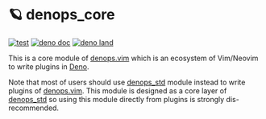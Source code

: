 # 🪐 denops_core

[![test](https://github.com/vim-denops/deno-denops/workflows/test/badge.svg)](https://github.com/vim-denops/deno-denops/actions?query=workflow%3Atest)
[![deno doc](https://doc.deno.land/badge.svg)](https://doc.deno.land/https/deno.land/x/denops/mod.ts)
[![deno land](http://img.shields.io/badge/available%20on-deno.land/x/denops-lightgrey.svg?logo=deno)](https://deno.land/x/denops)

This is a core module of [denops.vim][denops.vim] which is an ecosystem of
Vim/Neovim to write plugins in [Deno][deno].

Note that most of users should use [denops_std][denops_std] module instead to
write plugins of [denops.vim][denops.vim]. This module is designed as a core
layer of [denops_std][denops_std] so using this module directly from plugins is
strongly dis-recommended.

[deno]: https://deno.land/
[denops.vim]: https://github.com/vim-denops/denops.vim
[denops_std]: https://deno.land/x/denops_std
